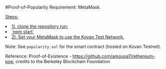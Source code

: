 
#Proof-of-Popularity
Requirement:
  MetaMask. 

<u>Steps:
<li>1). clone the repository run:</li>
<li>`npm start`</li>

<li>2). Set your MetaMask to use the Kovan Test Network.</li>
</u>

Note:
See `popularity.sol` for the smart contract (hosted on Kovan Testnet).


 Reference: 
 Proof-of-Existence - https://github.com/amousa11/ethereum-poe, credits to the Berkeley Blockchain Foundation
